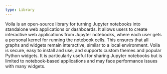 ```yaml
---
type: Library
---
```


Voila is an open-source library for turning Jupyter notebooks into standalone web applications or dashboards. It allows users to create interactive web applications from Jupyter notebooks, where each user gets a personal kernel for running the notebook cells. This ensures that all graphs and widgets remain interactive, similar to a local environment. Voila is secure, easy to install and use, and supports custom themes and popular Python widgets. It is particularly useful for sharing Jupyter notebooks but is limited to notebook-based applications and may face performance issues with many widgets.